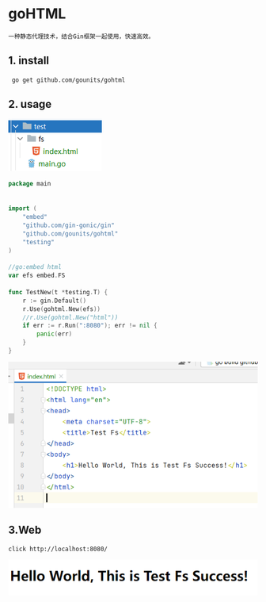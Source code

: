 # goHTML

    一种静态代理技术，结合Gin框架一起使用，快速高效。

## 1. install
     go get github.com/gounits/gohtml

## 2. usage

![img.png](img/img.png)

```go
package main


import (
	"embed"
	"github.com/gin-gonic/gin"
	"github.com/gounits/gohtml"
	"testing"
)

//go:embed html
var efs embed.FS

func TestNew(t *testing.T) {
	r := gin.Default()
	r.Use(gohtml.New(efs))
	//r.Use(gohtml.New("html"))
	if err := r.Run(":8080"); err != nil {
		panic(err)
	}
}


```

![img_2.png](img/img_2.png)
## 3.Web
    click http://localhost:8080/

![img_1.png](img/img_1.png)
